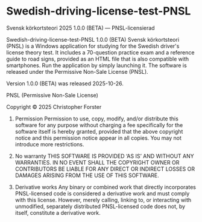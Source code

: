 # Swedish-driving-license-test-PNSL
Svensk körkortsteori 2025 1.0.0 (BETA) — PNSL-licensierad



Swedish-driving-license-test-PNSL 1.0.0 (BETA) 
Svensk körkortsteori (PNSL) is a Windows application for studying for the Swedish driver's license theory test. It includes a 70-question practice exam and a reference guide to road signs, provided as an HTML file that is also compatible with smartphones. Run the application by simply launching it. The software is released under the Permissive Non-Sale License (PNSL).

Version 1.0.0 (BETA) was released 2025-10-26.



PNSL (Permissive Non-Sale License)

Copyright © 2025 Christopher Forster

1. Permission
Permission to use, copy, modify, and/or distribute this software for any purpose without charging a fee specifically for the software itself is hereby granted, provided that the above copyright notice and this permission notice appear in all copies. You may not introduce more restrictions.

2. No warranty
THIS SOFTWARE IS PROVIDED ‘AS IS’ AND WITHOUT ANY WARRANTIES. IN NO EVENT SHALL THE COPYRIGHT OWNER OR CONTRIBUTORS BE LIABLE FOR ANY DIRECT OR INDIRECT LOSSES OR DAMAGES ARISING FROM THE USE OF THIS SOFTWARE.

3. Derivative works
Any binary or combined work that directly incorporates PNSL-licensed code is considered a derivative work and must comply with this license. However, merely calling, linking to, or interacting with unmodified, separately distributed PNSL-licensed code does not, by itself, constitute a derivative work.
